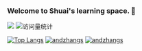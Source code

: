 <!--
**andzhangs/andzhangs** is a ✨ _special_ ✨ repository because its `README.md` (this file) appears on your GitHub profile.

Here are some ideas to get you started:

- 🔭 I’m currently working on ...
- 🌱 I’m currently learning ...
- 👯 I’m looking to collaborate on ...
- 🤔 I’m looking for help with ...
- 💬 Ask me about ...
- 📫 How to reach me: ...
- 😄 Pronouns: ...
- ⚡ Fun fact: ...
-->

### Welcome to Shuai's learning space. 👋 
<img src="https://img.shields.io/badge/-Android-1572B6?style=flat-square&logo=Android&logoColor=blue"/>
<img src="https://komarev.com/ghpvc/?username=andzhangs&label=Views&color=0e75b6&style=flat" alt="访问量统计" />


[![Top Langs](https://github-readme-stats.vercel.app/api/top-langs/?username=andzhangs&layout=compact)](https://github.com/anuraghazra/github-readme-stats)
[![andzhangs](https://github-readme-stats.vercel.app/api?username=andzhangs&show_icons=true&theme=great-gatsby)](https://github.com/anuraghazra/github-readme-stats)
[![andzhangs](https://github-profile-trophy.vercel.app/?username=andzhangs&theme=onedark)](https://github.com/ryo-ma/github-profile-trophy)




